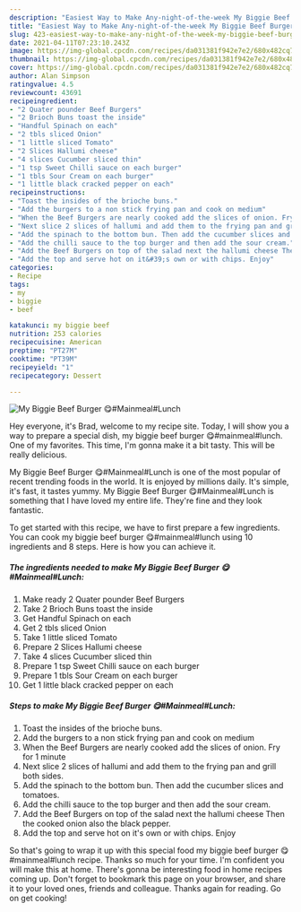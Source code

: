```yaml
---
description: "Easiest Way to Make Any-night-of-the-week My Biggie Beef Burger 😋#Mainmeal#Lunch"
title: "Easiest Way to Make Any-night-of-the-week My Biggie Beef Burger 😋#Mainmeal#Lunch"
slug: 423-easiest-way-to-make-any-night-of-the-week-my-biggie-beef-burger-mainmeallunch
date: 2021-04-11T07:23:10.243Z
image: https://img-global.cpcdn.com/recipes/da031381f942e7e2/680x482cq70/my-biggie-beef-burger-mainmeallunch-recipe-main-photo.jpg
thumbnail: https://img-global.cpcdn.com/recipes/da031381f942e7e2/680x482cq70/my-biggie-beef-burger-mainmeallunch-recipe-main-photo.jpg
cover: https://img-global.cpcdn.com/recipes/da031381f942e7e2/680x482cq70/my-biggie-beef-burger-mainmeallunch-recipe-main-photo.jpg
author: Alan Simpson
ratingvalue: 4.5
reviewcount: 43691
recipeingredient:
- "2 Quater pounder Beef Burgers"
- "2 Brioch Buns toast the inside"
- "Handful Spinach on each"
- "2 tbls sliced Onion"
- "1 little sliced Tomato"
- "2 Slices Hallumi cheese"
- "4 slices Cucumber sliced thin"
- "1 tsp Sweet Chilli sauce on each burger"
- "1 tbls Sour Cream on each burger"
- "1 little black cracked pepper on each"
recipeinstructions:
- "Toast the insides of the brioche buns."
- "Add the burgers to a non stick frying pan and cook on medium"
- "When the Beef Burgers are nearly cooked add the slices of onion. Fry for 1 minute"
- "Next slice 2 slices of hallumi and add them to the frying pan and grill both sides."
- "Add the spinach to the bottom bun. Then add the cucumber slices and tomatoes."
- "Add the chilli sauce to the top burger and then add the sour cream."
- "Add the Beef Burgers on top of the salad next the hallumi cheese Then the cooked onion also the black pepper."
- "Add the top and serve hot on it&#39;s own or with chips. Enjoy"
categories:
- Recipe
tags:
- my
- biggie
- beef

katakunci: my biggie beef 
nutrition: 253 calories
recipecuisine: American
preptime: "PT27M"
cooktime: "PT39M"
recipeyield: "1"
recipecategory: Dessert

---
```



![My Biggie Beef Burger 😋#Mainmeal#Lunch](https://img-global.cpcdn.com/recipes/da031381f942e7e2/680x482cq70/my-biggie-beef-burger-mainmeallunch-recipe-main-photo.jpg)

Hey everyone, it's Brad, welcome to my recipe site. Today, I will show you a way to prepare a special dish, my biggie beef burger 😋#mainmeal#lunch. One of my favorites. This time, I'm gonna make it a bit tasty. This will be really delicious.

My Biggie Beef Burger 😋#Mainmeal#Lunch is one of the most popular of recent trending foods in the world. It is enjoyed by millions daily. It's simple, it's fast, it tastes yummy. My Biggie Beef Burger 😋#Mainmeal#Lunch is something that I have loved my entire life. They're fine and they look fantastic.




To get started with this recipe, we have to first prepare a few ingredients. You can cook my biggie beef burger 😋#mainmeal#lunch using 10 ingredients and 8 steps. Here is how you can achieve it.

<!--inarticleads1-->

##### The ingredients needed to make My Biggie Beef Burger 😋#Mainmeal#Lunch:

1. Make ready 2 Quater pounder Beef Burgers
1. Take 2 Brioch Buns toast the inside
1. Get Handful Spinach on each
1. Get 2 tbls sliced Onion
1. Take 1 little sliced Tomato
1. Prepare 2 Slices Hallumi cheese
1. Take 4 slices Cucumber sliced thin
1. Prepare 1 tsp Sweet Chilli sauce on each burger
1. Prepare 1 tbls Sour Cream on each burger
1. Get 1 little black cracked pepper on each




<!--inarticleads2-->

##### Steps to make My Biggie Beef Burger 😋#Mainmeal#Lunch:

1. Toast the insides of the brioche buns.
1. Add the burgers to a non stick frying pan and cook on medium
1. When the Beef Burgers are nearly cooked add the slices of onion. Fry for 1 minute
1. Next slice 2 slices of hallumi and add them to the frying pan and grill both sides.
1. Add the spinach to the bottom bun. Then add the cucumber slices and tomatoes.
1. Add the chilli sauce to the top burger and then add the sour cream.
1. Add the Beef Burgers on top of the salad next the hallumi cheese Then the cooked onion also the black pepper.
1. Add the top and serve hot on it&#39;s own or with chips. Enjoy




So that's going to wrap it up with this special food my biggie beef burger 😋#mainmeal#lunch recipe. Thanks so much for your time. I'm confident you will make this at home. There's gonna be interesting food in home recipes coming up. Don't forget to bookmark this page on your browser, and share it to your loved ones, friends and colleague. Thanks again for reading. Go on get cooking!
